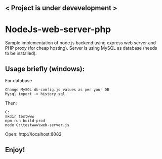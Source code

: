 ## < Project is under devevelopment >

# NodeJs-web-server-php
Sample implementation of node.js backend using express web server and PHP proxy (for cheap hosting).
Server is using MySQL as database (needs to be installed).

## Usage briefly (windows):

For database
```
Change MySQL db-config.js values as per your DB
Mysql import -> history.sql
```
Then:
```
C:
mkdir testwww 
npm run build-prod
node C:\testwww\web-server.js
```

Open: http://localhost:8082

## Enjoy!